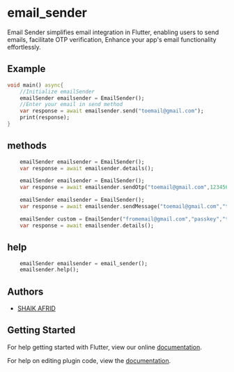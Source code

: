 


# email_sender
Email Sender simplifies email integration in Flutter, enabling users to send emails, facilitate OTP verification,  Enhance your app's email functionality effortlessly.
## Example

```dart
void main() async{
    //Initialize emailSender 
    emailSender emailsender = EmailSender();
    //Enter your email in send method
    var response = await emailsender.send("toemail@gmail.com");
    print(response);
}
``` 
##  methods

```dart
    emailSender emailsender = EmailSender();
    var response = await emailsender.details();

``` 

```dart
    emailSender emailsender = EmailSender();
    var response = await emailsender.sendOtp("toemail@gmail.com",123456);

``` 

```dart
    emailSender emailsender = EmailSender();
    var response = await emailsender.sendMessage("toemail@gmail.com","title","subject","body");

``` 

```dart
    emailSender custom = EmailSender("fromemail@gmail.com","passkey","toemail@gmail.com","title","subject","body");
    var response = await emailsender.details();

``` 


## help
```dart
    emailSender emailsender = email_sender();
    emailsender.help();

``` 
## Authors

- [SHAIK AFRID](https://www.github.com/afriddev)



## Getting Started

For help getting started with Flutter, view our online
[documentation](https://flutter.io/).

For help on editing plugin code, view the [documentation](https://flutter.io/developing-packages/#edit-plugin-package).
